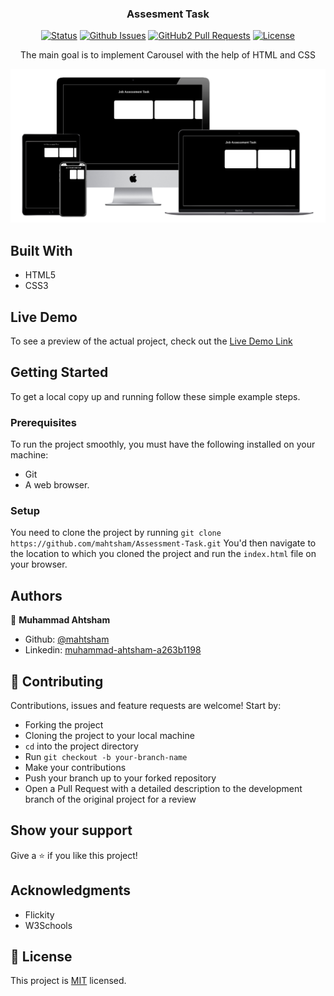 <h3 align="center">Assesment Task</h3>

<div align="center">

[![Status](https://img.shields.io/badge/status-active-success.svg)](https://github.com/mahtsham/Assessment-Task)
[![Github Issues](https://img.shields.io/badge/GitHub-Issues-orange)](https://github.com/mahtsham/Assessment-Task/issues)
[![GitHub2 Pull Requests](https://img.shields.io/badge/GitHub-Pull%20Requests-blue)](https://github.com/mahtsham/Assessment-Task/pulls)
[![License](https://img.shields.io/badge/license-MIT-blue.svg)](/LICENSE)
</div>
<p align="center">The main goal is to implement Carousel with the help of HTML and CSS</p>

![screenshot](screen_shot.png)

## Built With

- HTML5
- CSS3

## Live Demo

To see a preview of the actual project, check out the [Live Demo Link](https://rawcdn.githack.com/mahtsham/Assessment-Task/feature/carousel/carousel.html)


## Getting Started

To get a local copy up and running follow these simple example steps.

### Prerequisites
To run the project smoothly, you must have the following installed on your machine:

- Git
- A web browser.

### Setup
You need to clone the project by running `git clone https://github.com/mahtsham/Assessment-Task.git` You'd then navigate to the location to which you cloned the project and run the `index.html` file on your browser.

## Authors

👤 **Muhammad Ahtsham**

- Github: [@mahtsham](https://github.com/mahtsham)
- Linkedin: [muhammad-ahtsham-a263b1198](https://www.linkedin.com/in/muhammad-ahtsham-a263b1198)


## 🤝 Contributing

Contributions, issues and feature requests are welcome! Start by:

- Forking the project
- Cloning the project to your local machine
- `cd` into the project directory
- Run `git checkout -b your-branch-name`
- Make your contributions
- Push your branch up to your forked repository
- Open a Pull Request with a detailed description to the development branch of the original project for a review


## Show your support

Give a ⭐️ if you like this project!

## Acknowledgments

- Flickity
- W3Schools


## 📝 License

This project is [MIT](LICENSE) licensed.
